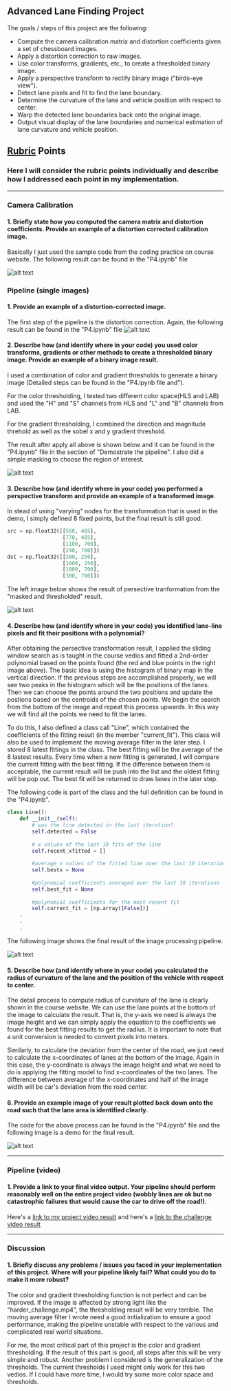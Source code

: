 ## Advanced Lane Finding Project

The goals / steps of this project are the following:

* Compute the camera calibration matrix and distortion coefficients given a set of chessboard images.
* Apply a distortion correction to raw images.
* Use color transforms, gradients, etc., to create a thresholded binary image.
* Apply a perspective transform to rectify binary image ("birds-eye view").
* Detect lane pixels and fit to find the lane boundary.
* Determine the curvature of the lane and vehicle position with respect to center.
* Warp the detected lane boundaries back onto the original image.
* Output visual display of the lane boundaries and numerical estimation of lane curvature and vehicle position.

[//]: # (Image References)

[image1]: ./Testout/distortion.jpg "Distortion Correction"
[image2]: ./Testout/undistort_demo.jpg "Road Transformed"
[image3]: ./Testout/thres_mask.jpg "Binary Example"
[image4]: ./Testout/fit.jpg "Warp Example"
[image5]: ./Testout/final.jpg "Fit Visual"
[image6]: ./Testout/final_pipeline.jpg "Output"
[video1]: ./project_video.mp4 "Project Video Result"

## [Rubric](https://review.udacity.com/#!/rubrics/571/view) Points

### Here I will consider the rubric points individually and describe how I addressed each point in my implementation.  

---

### Camera Calibration

#### 1. Briefly state how you computed the camera matrix and distortion coefficients. Provide an example of a distortion corrected calibration image.

Basically I just used the sample code from the coding practice on course website. The following result can be found in the "P4.ipynb" file

![alt text][image1]

### Pipeline (single images)

#### 1. Provide an example of a distortion-corrected image.

The first step of the pipeline is the distortion correction. Again, the following result can be found in the "P4.ipynb" file
![alt text][image2]

#### 2. Describe how (and identify where in your code) you used color transforms, gradients or other methods to create a thresholded binary image.  Provide an example of a binary image result.

I used a combination of color and gradient thresholds to generate a binary image (Detailed steps can be found in the "P4.ipynb file and"). 

For the color thresholding, I tested two different color space(HLS and LAB) and used the "H" and "S" channels from HLS and "L" and "B" channels from LAB.

For the gradient thresholding, I combined the direction and magnitude threhold as well as the sobel x and y gradient threshold. 

The result after apply all above is shown below and it can be found in the "P4.ipynb" file in the section of "Demostrate the pipeline". I also did a simple masking to choose the region of interest.

![alt text][image3]

#### 3. Describe how (and identify where in your code) you performed a perspective transform and provide an example of a transformed image.

In stead of using "varying" nodes for the transformation that is used in the demo, I simply defined 8 fixed points, but the final result is still good.

```python
src = np.float32([[560, 485],
                  [770, 485],
                  [1100, 700],
                  [240, 700]])
dst = np.float32([[300, 250],
                  [1000, 250],
                  [1000, 700],
                  [300, 700]])
```
The left image below shows the result of persective tranformation from the "masked and thresholded" result.

![alt text][image4]

#### 4. Describe how (and identify where in your code) you identified lane-line pixels and fit their positions with a polynomial?

After obtaining the persective transformation result, I applied the sliding window search as is taught in the course vedios and fitted a 2nd-order polynomial based on the points found (the red and blue points in the right image above). The basic idea is using the histogram of binary map in the vertical direction. If the previous steps are accomplished properly, we will see two peaks in the histogram which will be the positions of the lanes. Then we can choose the points around the two positions and update the postions based on the centroids of the chosen points. We begin the search from the bottom of the image and repeat this process upwards. In this way we will find all the points we need to fit the lanes.

To do this, I also defined a class call "Line", which contained the coefficients of the fitting result (in the member "current_fit"). This class will also be used to implement the moving average filter in the later step. I stored 8 latest fittings in the class. The best fitting will be the average of the 8 lastest results. Every time when a new fitting is generated, I will compare the current fitting with the best fitting. If the difference between them is acceptable, the current result will be push into the list and the oldest fitting will be pop out. The best fit will be returned to draw lanes in the later step.

The following code is part of the class and the full definition can be found in the "P4.ipynb". 
```python
class Line():
    def __init__(self):
        # was the line detected in the last iteration?
        self.detected = False 
        
        # x values of the last 10 fits of the line
        self.recent_xfitted = [] 
        
        #average x values of the fitted line over the last 10 iterations
        self.bestx = None     
        
        #polynomial coefficients averaged over the last 10 iterations
        self.best_fit = None  
        
        #polynomial coefficients for the most recent fit
        self.current_fit = [np.array([False])] 
    .
    .
    .
```

The following image shows the final result of the image processing pipeline.

![alt text][image5]

#### 5. Describe how (and identify where in your code) you calculated the radius of curvature of the lane and the position of the vehicle with respect to center.

The detail process to compute radius of curvature of the lane is clearly shown in the course website. We can use the lane points at the bottom of the image to calculate the result. That is, the y-axis we need is always the image height and we can simply apply the equation to the coefficients we found for the best fitting results to get the radius. It is important to note that a unit conversion is needed to convert pixels into meters.

Similarly, to calculate the deviation from the center of the road, we just need to calculate the x-coordinates of lanes at the bottom of the image. Again in this case, the y-coordinate is always the image height and what we need to do is applying the fitting model to find x-coordinates of the two lanes. The difference between average of the x-coordinates and half of the image width will be car's deviation from the road center.

#### 6. Provide an example image of your result plotted back down onto the road such that the lane area is identified clearly.

The code for the above process can be found in the "P4.ipynb" file and the following image is a demo for the final result.

![alt text][image6]

---

### Pipeline (video)

#### 1. Provide a link to your final video output.  Your pipeline should perform reasonably well on the entire project video (wobbly lines are ok but no catastrophic failures that would cause the car to drive off the road!).

Here's a [link to my project video result](./Testout/project.mp4) and 
here's a [link to the challenge video result](./Testout/challenge.mp4)

---

### Discussion

#### 1. Briefly discuss any problems / issues you faced in your implementation of this project.  Where will your pipeline likely fail?  What could you do to make it more robust?

The color and gradient thresholding function is not perfect and can be improved. If the image is affected by strong light like the "harder_challenge.mp4", the thresholding result will be very terrible. The moving average filter I wrote need a good initialization to ensure a good performance, making the pipeline unstable with respect to the various and complicated real world situations.

For me, the most critical part of this project is the color and gradient thresholding. If the result of this part is good, all steps after this will be very simple and robust. Another problem I considered is the generalization of the thresholds. The current thresholds I used might only work for this two vedios. If I could have more time, I would try some more color space and thresholds.
